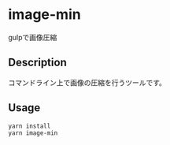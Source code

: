 image-min
====

gulpで画像圧縮

## Description
コマンドライン上で画像の圧縮を行うツールです。

## Usage
```
yarn install
yarn image-min
```

